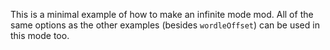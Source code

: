 This is a minimal example of how to make an infinite mode mod. All of the same options as the other examples (besides `wordleOffset`) can be used in this mode too.
